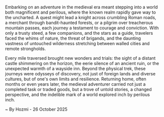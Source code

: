 
Embarking on an adventure in the medieval era meant stepping into a world both magnificent and perilous, where the known realm rapidly gave way to the uncharted. A quest might lead a knight across crumbling Roman roads, a merchant through bandit-haunted forests, or a pilgrim over treacherous mountain passes, each journey a testament to courage and conviction. With only a trusty steed, a few companions, and the stars as a guide, travelers faced the whims of nature, the threat of brigands, and the daunting vastness of untouched wilderness stretching between walled cities and remote strongholds.

Every mile traversed brought new wonders and trials: the sight of a distant castle shimmering on the horizon, the eerie silence of an ancient ruin, or the unexpected warmth of a wayside inn. Beyond the physical trek, these journeys were odysseys of discovery, not just of foreign lands and diverse cultures, but of one's own limits and resilience. Returning home, often months or even years later, the medieval adventurer carried not just a completed task or traded goods, but a trove of untold stories, a changed perspective, and the indelible mark of a world explored inch by perilous inch.

~ By Hozmi - 26 October 2025
